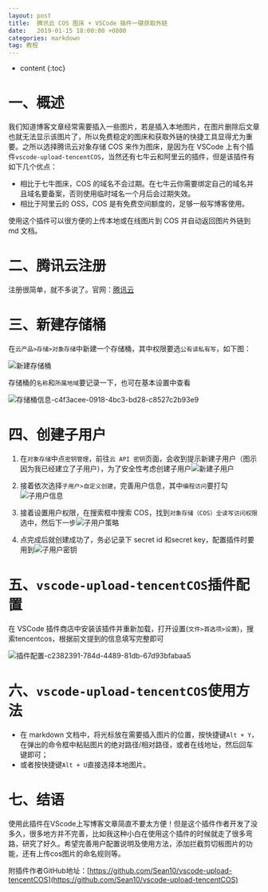 ```yaml
---
layout: post
title:  腾讯云 COS 图床 + VSCode 插件一键获取外链
date:   2019-01-15 18:00:00 +0800
categories: markdown
tag: 教程
---
```


* content
{:toc}

# 一、概述

我们知道博客文章经常需要插入一些图片，若是插入本地图片，在图片删除后文章也就无法显示该图片了，所以免费稳定的图床和获取外链的快捷工具显得尤为重要。之所以选择腾讯云对象存储 COS 来作为图床，是因为在 VSCode 上有个插件`vscode-upload-tencentCOS`，当然还有七牛云和阿里云的插件，但是该插件有如下几个优点：

* 相比于七牛图床，COS 的域名不会过期。在七牛云你需要绑定自己的域名并且域名要备案，否则使用临时域名一个月后会过期失效。
* 相比于阿里云的 OSS，COS 是有免费空间额度的，足够一般写博客使用。

使用这个插件可以很方便的上传本地或在线图片到 COS 并自动返回图片外链到 md 文档。

# 二、腾讯云注册

注册很简单，就不多说了。官网：[腾讯云](https://cloud.tencent.com/)

# 三、新建存储桶

在`云产品>存储>对象存储`中新建一个存储桶，其中权限要选`公有读私有写`，如下图：

![新建存储桶](https://md-image-1258527510.cos.ap-shanghai.myqcloud.com/新建存储桶-f843e1a9-1e15-4783-afa2-607016f3b468.png)

存储桶的`名称`和`所属地域`要记录一下，也可在基本设置中查看

![存储桶信息-c4f3acee-0918-4bc3-bd28-c8527c2b93e9](https://md-image-1258527510.cos.ap-shanghai.myqcloud.com/存储桶信息-c4f3acee-0918-4bc3-bd28-c8527c2b93e9.png)

# 四、创建子用户

1. 在`对象存储`中点`密钥管理`，前往`云 API 密钥`页面，会收到提示新建子用户（图示因为我已经建立了子用户），为了安全性考虑创建子用户![新建子用户](https://md-image-1258527510.cos.ap-shanghai.myqcloud.com/新建子用户-dc82325b-205a-4068-a7bd-dfabff0e22fc.png)

2. 接着依次选择`子用户>自定义创建`，完善用户信息，其中`编程访问`要打勾![子用户信息](https://md-image-1258527510.cos.ap-shanghai.myqcloud.com/子用户信息-1c7bd14e-2f1e-45a0-9103-aa7d065fbfcd.png)

3. 接着设置用户权限，在搜索框中搜索 COS，找到`对象存储（COS）全读写访问权限`选中，然后下一步![子用户策略](https://md-image-1258527510.cos.ap-shanghai.myqcloud.com/子用户策略-efa1c36c-fabb-48fe-a53b-e086f00f974e.png)

4. 点完成后就创建成功了，务必记录下 secret id 和secret key，配置插件时要用到![子用户密钥](https://md-image-1258527510.cos.ap-shanghai.myqcloud.com/子用户密钥-fe0a6f7e-e322-4395-b07a-05fa6a6bbec2.png)

# 五、`vscode-upload-tencentCOS`插件配置

在 VSCode 插件商店中安装该插件并重新加载，打开设置(`文件>首选项>设置`)，搜索tencentcos，根据前文提到的信息填写完整即可

![插件配置-c2382391-784d-4489-81db-67d93bfabaa5](https://md-image-1258527510.cos.ap-shanghai.myqcloud.com/插件配置-c2382391-784d-4489-81db-67d93bfabaa5.png)

# 六、`vscode-upload-tencentCOS`使用方法

* 在 markdown 文档中，将光标放在需要插入图片的位置，按快捷键`Alt + Y`，在弹出的命令框中粘贴图片的绝对路径/相对路径，或者在线地址，然后回车键即可；
* 或者按快捷键`Alt + U`直接选择本地图片。

# 七、结语

使用此插件在VScode上写博客文章简直不要太方便！但是这个插件作者开发了没多久，很多地方并不完善，比如我这种小白在使用这个插件的时候就走了很多弯路，研究了好久。希望完善用户配置说明及使用方法，添加拦截剪切板图片的功能，还有上传cos图片的命名规则等。

附插件作者GitHub地址：[https://github.com/Sean10/vscode-upload-tencentCOS](https://github.com/Sean10/vscode-upload-tencentCOS)